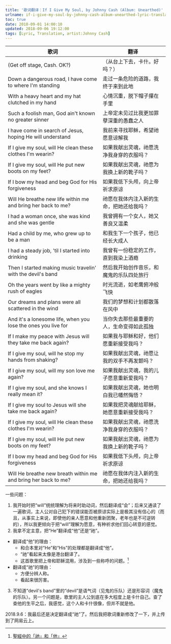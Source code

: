 ```yaml
---
title: '歌词翻译：If I Give My Soul, by Johnny Cash (Album: Unearthed)'
urlname: if-i-give-my-soul-by-johnny-cash-album-unearthed-lyric-translation
toc: true
date: 2018-09-01 14:00:10
updated: 2018-09-06 19:12:00
tags: [Lyric, Translation, artist:Johnny Cash]
---
```


| 歌词 | 翻译 |
| --- | ---- |
| (Get off stage, Cash. OK?) | （从台上下去，卡什。好吗？） |
| Down a dangerous road, I have come to where I'm standing | 走过一条危险的道路，我终于来到此地 |
| With a heavy heart and my hat clutched in my hand | 心情沉重，脱下帽子攥在手里 |
| Such a foolish man, God ain't known no greater sinner | 上帝定未见过比我更加罪孽深重的愚蠢之人 |
| I have come in search of Jesus, hoping He will understand | 我前来寻找耶稣，希望祂愿意谅解我 |
| If I give my soul, will He clean these clothes I'm wearin? | 如果我献出灵魂，祂愿洗净我身穿的衣服吗？ |
| If I give my soul, will He put new boots on my feet? | 如果我献出灵魂，祂愿为我换上新的靴子吗？ |
| If I bow my head and beg God for His forgiveness | 如果我低下头颅，向上帝祈求原谅 |
| Will He breathe new life within me and bring her back to me? | 祂愿在我体内注入新的生命，把她还给我吗？ |
| I had a woman once, she was kind and she was gentle | 我曾拥有一个女人，她又善良又温柔 |
| Had a child by me, who grew up to be a man | 和我生下一个孩子，他已经长大成人 |
| I had a steady job, 'til I started into drinking | 我曾有一份稳定的工作，直到我染上酒瘾 |
| Then I started making music travelin' with the devil's band | 然后我开始创作音乐，和魔鬼的乐队四处旅行 |
| Oh the years went by like a mighty rush of eagles | 时光流逝，如老鹰俯冲般飞快 |
| Our dreams and plans were all scattered in the wind | 我们的梦想和计划都散落在风中 |
| And it's a lonesome life, when you lose the ones you live for | 当你失去那些最重要的人，生命变得如此孤独 |
| If I make my peace with Jesus will they take me back again? | 如果我与耶稣和好，他们愿重新接受我吗？ |
| If I give my soul, will he stop my hands from shaking? | 如果我献出灵魂，祂愿让我的双手不再发颤吗？ |
| If I give my soul, will my son love me again? | 如果我献出灵魂，我的儿子愿意重新爱我吗？ |
| If I give my soul, and she knows I really mean it? | 如果我献出灵魂，她也明白我已幡然悔悟？ |
| If I give my soul to Jesus will she take me back again? | 如果我把灵魂献给耶稣，她愿意重新接受我吗？ |
| If I give my soul, will He clean these clothes I'm wearin? | 如果我献出灵魂，祂愿洗净我身穿的衣服吗？ |
| If I give my soul, will He put new boots on my feet? | 如果我献出灵魂，祂愿为我换上新的靴子吗？ |
| If I bow my head and beg God for His forgiveness | 如果我低下头颅，向上帝祈求原谅 |
| Will He breathe new breath within me and bring her back to me? | 祂愿在我体内注入新的生命，把她还给我吗？ |

一些问题：

1. 我开始时把“will”统统理解为将来时助动词，然后翻译成“会”；后来又通读了一遍歌词，主人公对自己犯下的错误能否被原谅实际上是极其没有信心的（而且，从事实上来说，即使他的亲人愿意和他重新团聚，老年也是不可逆转的），所以我更倾向于把“will”理解为愿意，有种祈求他们回心转意的感觉。
2. 我拿不定主意，把“He”翻译成“他”还是“祂”。
  * 翻译成“他”的理由：
    * 和合本里对“He”和“His”的处理都是翻译成“他”。
    * “祂”看起来太像是港台翻译了。
    * 这首歌里把上帝和耶稣混用，涉及到一些称呼的问题。[^he]
  * 翻译成“祂”的理由：
    * 方便分辨人称。
    * 看起来很厉害。
3. 不知道“devil's band”里的“devil”是语气词（见鬼的乐队）还是形容词（魔鬼的乐队）。另一个问题是，歌里的主人公到底在多大程度上是卡什自己。查了查他的生平之后，我感觉，这个人和卡什很像，但并不就是他。

2018.9.6：我最后还是决定翻译成“祂”了。然后我把歌词重新修改了一下，并上传到了网易云上。

[^he]: [聖經中的「祂」和「他」](http://www.bstwn.org/bmag/bmag21/He%20and%20he%20in%20the%20Bible.htm)
